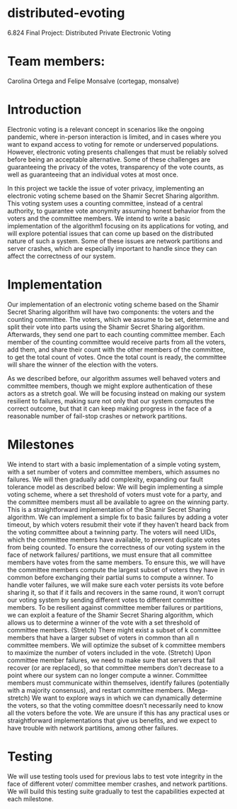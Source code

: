 # distributed-evoting

6.824 Final Project: Distributed Private Electronic Voting


# Team members: 
Carolina Ortega and Felipe Monsalve (cortegap, monsalve)


# Introduction
Electronic voting is a relevant concept in scenarios like the ongoing pandemic, where in-person interaction is limited, and in cases where you want to expand access to voting for remote or underserved populations.  However, electronic voting presents challenges that must be reliably solved before being an acceptable alternative. Some of these challenges are guaranteeing the privacy of the votes, transparency of the vote counts, as well as guaranteeing that an individual votes at most once.

In this project we tackle the issue of voter privacy, implementing an electronic voting scheme based on the Shamir Secret Sharing algorithm. This voting system uses a counting committee, instead of a central authority, to guarantee vote anonymity assuming honest behavior from the voters and the committee members. We intend to write a basic implementation of the algorithm1 focusing on its applications for voting, and will explore potential issues that can come up based on the distributed nature of such a system. Some of these issues are network partitions and server crashes, which are especially important to handle since they can affect the correctness of our system.


# Implementation
Our implementation of an electronic voting scheme based on the Shamir Secret Sharing algorithm will have two components: the voters and the counting committee. The voters, which we assume to be set, determine and split their vote into parts using the Shamir Secret Sharing algorithm. Afterwards, they send one part to each counting committee member. Each member of the counting committee would receive parts from all the voters, add them, and share their count with the other members of the committee, to get the total count of votes. Once the total count is ready, the committee will share the winner of the election with the voters.

As we described before, our algorithm assumes well behaved voters and committee members, though we might explore authentication of these actors as a stretch goal. We will be focusing instead on making our system resilient to failures, making sure not only that our system computes the correct outcome, but that it can keep making progress in the face of a reasonable number of fail-stop crashes or network partitions.



# Milestones
We intend to start with a basic implementation of a simple voting system, with a set number of voters and committee members, which assumes no failures. We will then gradually add complexity, expanding our fault tolerance model as described below:
We will begin implementing a simple voting scheme, where a set threshold of voters must vote for a party, and the committee members must all be available to agree on the winning party. This is a straightforward implementation of the Shamir Secret Sharing algorithm.
We can implement a simple fix to basic failures by adding a voter timeout, by which voters resubmit their vote if they haven’t heard back from the voting committee about a twinning party. The voters will need UIDs, which the committee members have available, to prevent duplicate votes from being counted.
To ensure the correctness of our voting system in the face of network failures/ partitions, we must ensure that all committee members have votes from the same members. To ensure this, we will have the committee members compute the largest subset of voters they have in common before exchanging their partial sums to compute a winner.
To handle voter failures, we will make sure each voter persists its vote before sharing it, so that if it fails and recovers in the same round, it won’t corrupt our voting system by sending different votes to different committee members.
To be resilient against committee member failures or partitions, we can exploit a feature of the  Shamir Secret Sharing algorithm, which allows us to determine a winner of the vote with a set threshold of committee members.
(Stretch) There might exist a subset of k committee members that have a larger subset of voters in common than all n committee members. We will optimize the subset of k committee members to maximize the number of voters included in the vote.
(Stretch) Upon committee member failures, we need to make sure that servers that fail recover (or are replaced), so that committee members don’t decrease to a point where our system can no longer compute a winner. Committee members must communicate within themselves, identify failures (potentially with a majority consensus), and restart committee members.
(Mega-stretch) We want to explore ways in which we can dynamically determine the voters, so that the voting committee doesn’t necessarily need to know all the voters before the vote. We are unsure if this has any practical uses or straightforward implementations that give us benefits, and we expect to have trouble with network partitions, among other failures.


# Testing
We will use testing tools used for previous labs to test vote integrity in the face of different voter/ committee member crashes, and network partitions. We will build this testing suite gradually to test the capabilities expected at each milestone.
